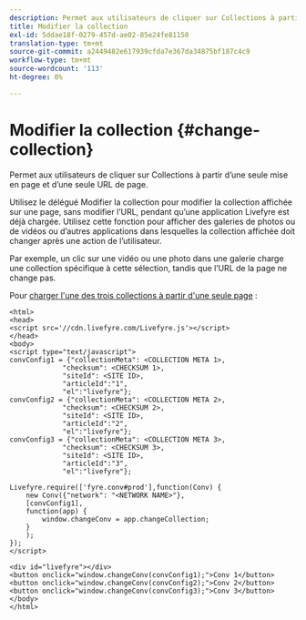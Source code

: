 ```yaml
---
description: Permet aux utilisateurs de cliquer sur Collections à partir d’une seule mise en page et d’une seule URL de page.
title: Modifier la collection
exl-id: 5ddae18f-0279-457d-ae02-85e24fe81150
translation-type: tm+mt
source-git-commit: a2449482e617939cfda7e367da34875bf187c4c9
workflow-type: tm+mt
source-wordcount: '113'
ht-degree: 0%

---
```


# Modifier la collection {#change-collection}

Permet aux utilisateurs de cliquer sur Collections à partir d’une seule mise en page et d’une seule URL de page.

Utilisez le délégué Modifier la collection pour modifier la collection affichée sur une page, sans modifier l’URL, pendant qu’une application Livefyre est déjà chargée. Utilisez cette fonction pour afficher des galeries de photos ou de vidéos ou d’autres applications dans lesquelles la collection affichée doit changer après une action de l’utilisateur.

Par exemple, un clic sur une vidéo ou une photo dans une galerie charge une collection spécifique à cette sélection, tandis que l’URL de la page ne change pas.

Pour [charger l&#39;une des trois collections à partir d&#39;une seule page](../c-advanced-topics/t-display-comment-count.md#t_display_comment_count) :

```
<html> 
<head> 
<script src='//cdn.livefyre.com/Livefyre.js'></script> 
</head> 
<body> 
<script type="text/javascript"> 
convConfig1 = {"collectionMeta": <COLLECTION META 1>, 
             "checksum": <CHECKSUM 1>, 
             "siteId": <SITE ID>, 
             "articleId":"1", 
             "el":"livefyre"}; 
convConfig2 = {"collectionMeta": <COLLECTION META 2>, 
             "checksum": <CHECKSUM 2>, 
             "siteId": <SITE ID>, 
             "articleId":"2", 
             "el":"livefyre"}; 
convConfig3 = {"collectionMeta": <COLLECTION META 3>, 
             "checksum": <CHECKSUM 3>, 
             "siteId": <SITE ID>, 
             "articleId":"3", 
             "el":"livefyre"}; 
  
Livefyre.require(['fyre.conv#prod'],function(Conv) { 
    new Conv({"network": "<NETWORK NAME>"}, 
    [convConfig1], 
    function(app) {  
        window.changeConv = app.changeCollection; 
    } 
    ); 
}); 
</script> 
  
<div id="livefyre"></div> 
<button onclick="window.changeConv(convConfig1);">Conv 1</button> 
<button onclick="window.changeConv(convConfig2);">Conv 2</button> 
<button onclick="window.changeConv(convConfig3);">Conv 3</button> 
</body> 
</html>
```
